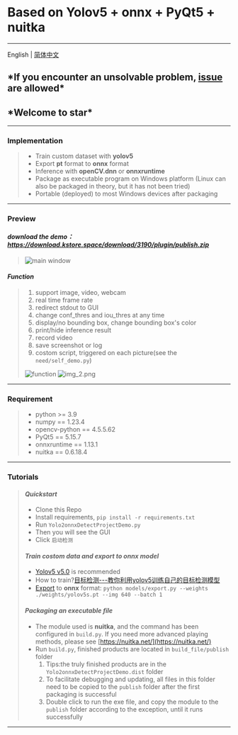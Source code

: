 # Based on Yolov5 + onnx + PyQt5 + nuitka

---
English | [简体中文](../README.md)

## \***If you encounter an unsolvable problem, [issue](https://github.com/xun-xh/yolov5-onnx-pyqt-exe/issues/new/choose) are allowed**\*

## \***Welcome to star**\*

---

### Implementation

> - Train custom dataset with **yolov5**
> - Export **pt** format to **onnx** format
> - Inference with **openCV.dnn** or **onnxruntime**
> - Package as executable program on Windows platform (Linux can also be packaged in theory, but it has not been tried)
> - Portable (deployed) to most Windows devices after packaging

---

### Preview

#### ***download the demo：<https://download.kstore.space/download/3190/plugin/publish.zip>***

> ![main window](https://img-blog.csdnimg.cn/a52cbae15c7c4fc19ce5476b6374605f.png)

#### ***Function***
>
> 1. support image, video, webcam
> 2. real time frame rate
> 3. redirect stdout to GUI
> 4. change conf_thres and iou_thres at any time
> 5. display/no bounding box, change bounding box's color
> 6. print/hide inference result
> 7. record video
> 8. save screenshot or log
> 9. costom script, triggered on each picture(see the `need/self_demo.py`)
>
> ![function](https://img-blog.csdnimg.cn/93bfdb8ebb844f78b1fb36745d4188a4.png#pic_center)
> ![img_2.png](https://img-blog.csdnimg.cn/d2651fe582694c40b818a798aeb154b6.png#pic_center)

---

### Requirement

> - python >= 3.9
> - numpy == 1.23.4
> - opencv-python == 4.5.5.62
> - PyQt5 == 5.15.7
> - onnxruntime == 1.13.1
> - nuitka == 0.6.18.4

---

### Tutorials

> #### ***Quickstart***
>
> - Clone this Repo
> - Install requirements, `pip install -r requirements.txt`
> - Run `Yolo2onnxDetectProjectDemo.py`
> - Then you will see the GUI
> - Click `启动检测`
>
>#### ***Train costom data and export to onnx model***
>
> - [Yolov5 v5.0](https://github.com/ultralytics/yolov5/tree/v5.0) is recommended
> - How to train?[目标检测---教你利用yolov5训练自己的目标检测模型](https://blog.csdn.net/jiaoty19/article/details/125614783)
> - [Export](https://github.com/ultralytics/yolov5/issues/251) to **onnx** format: `python models/export.py --weights ./weights/yolov5s.pt --img 640 --batch 1`
>
>#### ***Packaging an executable file***
>
> - The module used is **nuitka**, and the command has been configured in `build.py`. If you need more advanced playing methods, please see [https://nuitka.net/](https://nuitka.net/)
> - Run `build.py`, finished products are located in `build_file/publish` folder
>   1. Tips:the truly finished products are in the `Yolo2onnxDetectProjectDemo.dist` folder
>   2. To facilitate debugging and updating, all files in this folder need to be copied to the `publish` folder after the first packaging is successful
>   3. Double click to run the exe file, and copy the module to the `publish` folder according to the exception,  until it runs successfully

---
